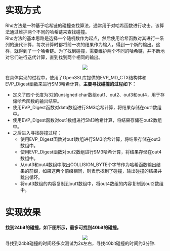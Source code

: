 # 实现方式
Rho方法是一种基于哈希链的碰撞查找算法，通常用于对哈希函数进行攻击。该算法通过维护两个不同的哈希链来查找碰撞。  
Rho方法的基本思路是选择一个随机数作为起点，然后使用哈希函数对其进行一系列的迭代计算，每次计算时都将前一次的结果作为输入，得到一个新的输出。这样，就得到了一个哈希链。为了找到碰撞，需要维护两个不同的哈希链，并不断地对它们进行迭代计算，直到找到两个相同的输出。  
<div align="center">
  <img src="https://github.com/Ljm200301/ljm/blob/main/pictures/rho.png">
</div>

在具体实现的过程中，使用了OpenSSL库提供的EVP_MD_CTX结构体和EVP_Digest函数来进行SM3哈希计算。**主要寻找碰撞的过程如下：**  
- 定义了四个长度为32的unsigned char数组out1、out2、out3和out4，用于存储哈希函数的输出结果。  
- 使用EVP_Digest函数对data数组进行SM3哈希计算，将结果存储在out1数组中。  
- 使用EVP_Digest函数对out1数组进行SM3哈希计算，将结果存储在out2数组中。
- 之后进入寻找碰撞过程：
  - 使用EVP_Digest函数对out1数组进行SM3哈希计算，将结果存储在out3数组中。  
  -  使用EVP_Digest函数对out2数组进行SM3哈希计算，将结果存储在out4数组中。  
  - 从out3和out4数组中取出COLLISION_BYTE个字节作为哈希函数输出结果的前缀，如果这两个前缀相同，则表示找到了碰撞，输出碰撞的结果并跳出循环。  
  - 将out3数组的内容复制到out1数组中，将out4数组的内容复制到out2数组中。  
# 实现效果
**找到24bit的碰撞，如下图所示，最多可找到40bit的碰撞。**
<div align="center">
  <img src="https://github.com/Ljm200301/ljm/blob/main/pictures/rho_method.png">
</div>
寻找到24bit碰撞的时间经多次测试为2s左右，寻找40bit碰撞的时间约3分钟.
